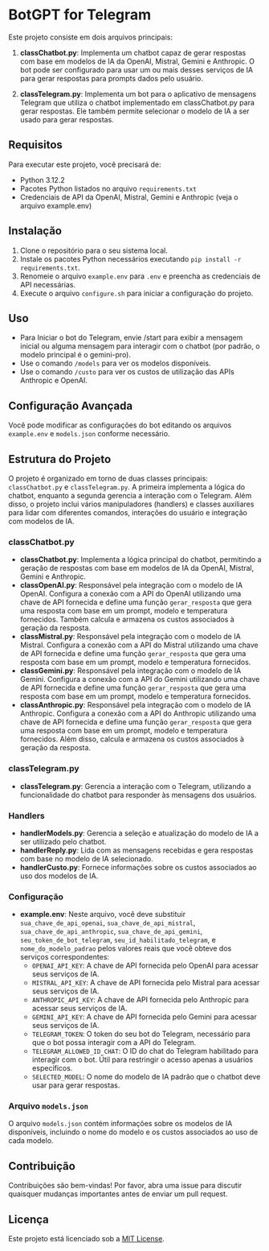 # BotGPT for Telegram

Este projeto consiste em dois arquivos principais:

1. **classChatbot.py**: Implementa um chatbot capaz de gerar respostas com base em modelos de IA da OpenAI, Mistral, Gemini e Anthropic. O bot pode ser configurado para usar um ou mais desses serviços de IA para gerar respostas para prompts dados pelo usuário.

2. **classTelegram.py**: Implementa um bot para o aplicativo de mensagens Telegram que utiliza o chatbot implementado em classChatbot.py para gerar respostas. Ele também permite selecionar o modelo de IA a ser usado para gerar respostas.

## Requisitos

Para executar este projeto, você precisará de:

- Python 3.12.2
- Pacotes Python listados no arquivo `requirements.txt`
- Credenciais de API da OpenAI, Mistral, Gemini e Anthropic (veja o arquivo example.env)

## Instalação

1. Clone o repositório para o seu sistema local.
2. Instale os pacotes Python necessários executando `pip install -r requirements.txt`.
3. Renomeie o arquivo `example.env` para `.env` e preencha as credenciais de API necessárias.
4. Execute o arquivo `configure.sh` para iniciar a configuração do projeto.

## Uso

- Para Iniciar o bot do Telegram, envie /start para exibir a mensagem inicial ou alguma mensagem para interagir com o chatbot (por padrão, o modelo principal é o gemini-pro).
- Use o comando `/models` para ver os modelos disponíveis.
- Use o comando `/custo` para ver os custos de utilização das APIs Anthropic e OpenAI.

## Configuração Avançada

Você pode modificar as configurações do bot editando os arquivos `example.env` e `models.json` conforme necessário.

## Estrutura do Projeto

O projeto é organizado em torno de duas classes principais: `classChatbot.py` e `classTelegram.py`. A primeira implementa a lógica do chatbot, enquanto a segunda gerencia a interação com o Telegram. Além disso, o projeto inclui vários manipuladores (handlers) e classes auxiliares para lidar com diferentes comandos, interações do usuário e integração com modelos de IA.

### classChatbot.py

- **classChatbot.py**: Implementa a lógica principal do chatbot, permitindo a geração de respostas com base em modelos de IA da OpenAI, Mistral, Gemini e Anthropic.
- **classOpenAI.py**: Responsável pela integração com o modelo de IA OpenAI. Configura a conexão com a API do OpenAI utilizando uma chave de API fornecida e define uma função `gerar_resposta` que gera uma resposta com base em um prompt, modelo e temperatura fornecidos. Também calcula e armazena os custos associados à geração da resposta.
- **classMistral.py**: Responsável pela integração com o modelo de IA Mistral. Configura a conexão com a API do Mistral utilizando uma chave de API fornecida e define uma função `gerar_resposta` que gera uma resposta com base em um prompt, modelo e temperatura fornecidos.
- **classGemini.py**: Responsável pela integração com o modelo de IA Gemini. Configura a conexão com a API do Gemini utilizando uma chave de API fornecida e define uma função `gerar_resposta` que gera uma resposta com base em um prompt, modelo e temperatura fornecidos.
- **classAnthropic.py**: Responsável pela integração com o modelo de IA Anthropic. Configura a conexão com a API do Anthropic utilizando uma chave de API fornecida e define uma função `gerar_resposta` que gera uma resposta com base em um prompt, modelo e temperatura fornecidos. Além disso, calcula e armazena os custos associados à geração da resposta.

### classTelegram.py

- **classTelegram.py**: Gerencia a interação com o Telegram, utilizando a funcionalidade do chatbot para responder às mensagens dos usuários.

### Handlers

- **handlerModels.py**: Gerencia a seleção e atualização do modelo de IA a ser utilizado pelo chatbot.
- **handlerReply.py**: Lida com as mensagens recebidas e gera respostas com base no modelo de IA selecionado.
- **handlerCusto.py**: Fornece informações sobre os custos associados ao uso dos modelos de IA.

### Configuração

- **example.env**: Neste arquivo, você deve substituir `sua_chave_de_api_openai`, `sua_chave_de_api_mistral`, `sua_chave_de_api_anthropic`, `sua_chave_de_api_gemini`, `seu_token_de_bot_telegram`, `seu_id_habilitado_telegram`, e `nome_do_modelo_padrao` pelos valores reais que você obteve dos serviços correspondentes:
  - `OPENAI_API_KEY`: A chave de API fornecida pelo OpenAI para acessar seus serviços de IA.
  - `MISTRAL_API_KEY`: A chave de API fornecida pelo Mistral para acessar seus serviços de IA.
  - `ANTHROPIC_API_KEY`: A chave de API fornecida pelo Anthropic para acessar seus serviços de IA.
  - `GEMINI_API_KEY`: A chave de API fornecida pelo Gemini para acessar seus serviços de IA.
  - `TELEGRAM_TOKEN`: O token do seu bot do Telegram, necessário para que o bot possa interagir com a API do Telegram.
  - `TELEGRAM_ALLOWED_ID_CHAT`: O ID do chat do Telegram habilitado para interagir com o bot. Útil para restringir o acesso apenas a usuários específicos.
  - `SELECTED_MODEL`: O nome do modelo de IA padrão que o chatbot deve usar para gerar respostas.

### Arquivo `models.json`

O arquivo `models.json` contém informações sobre os modelos de IA disponíveis, incluindo o nome do modelo e os custos associados ao uso de cada modelo.

## Contribuição

Contribuições são bem-vindas! Por favor, abra uma issue para discutir quaisquer mudanças importantes antes de enviar um pull request.

## Licença

Este projeto está licenciado sob a [MIT License](https://opensource.org/licenses/MIT).